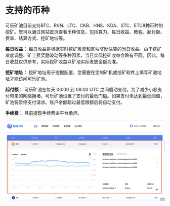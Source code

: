 # 支持的币种

可乐矿池目前支持BTC、RVN、LTC、CKB、HNS、KDA、STC、ETC8种币种的挖矿。您可以通过网站首页查看币种信息，包括算力、每日收益、教程、起付额、费率、结算方式、挖矿地址等。

**每日收益：** 每日收益是根据实时挖矿难度和区块奖励估算的当日收益。由于挖矿难度调整、矿工费奖励波动等多种因素，当日实际挖矿收益会略有不同。因此，每日收益仅供参考，实际挖矿收益以矿池实际发放金额为准。

**挖矿地址：** 挖矿地址用于挖掘配置，您需要在您的矿机或挖矿软件上填写矿池地址才能访问可乐矿池。

**起付额：** 可乐矿池在每天 00:00 到 08:00 UTC 之间启动支付。为了减少小额支付带来的网络拥堵，可乐矿池设置了支付的最低门槛。如果支付未达到最低阈值，矿池将暂停支付请求。账户余额超过最低限额后将自动支付。

**手续费：** 目前提现手续费由平台承担。

![](<../../.gitbook/assets/new/zcbz1.png>)

